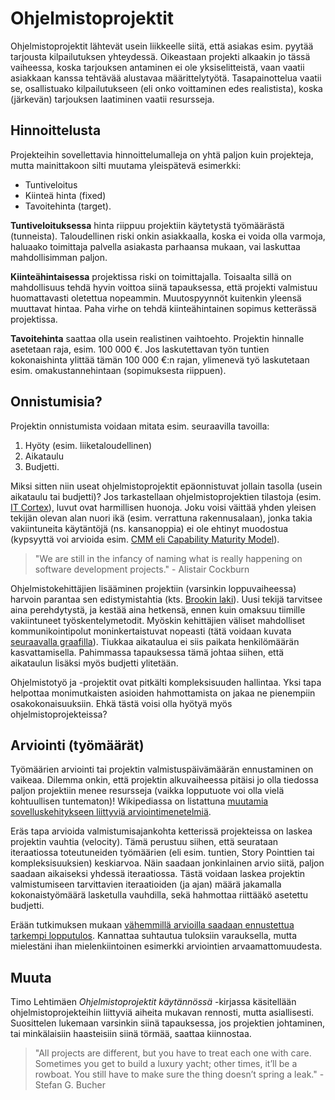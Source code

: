 # Ohjelmistoprojektit

Ohjelmistoprojektit lähtevät usein liikkeelle siitä, että asiakas esim. pyytää tarjousta kilpailutuksen yhteydessä. Oikeastaan projekti alkaakin jo tässä vaiheessa, koska tarjouksen antaminen ei ole yksiselitteistä, vaan vaatii asiakkaan kanssa tehtävää alustavaa määrittelytyötä. Tasapainottelua vaatii se, osallistuako kilpailutukseen (eli onko voittaminen edes realistista), koska (järkevän) tarjouksen laatiminen vaatii resursseja.

## Hinnoittelusta

Projekteihin sovellettavia hinnoittelumalleja on yhtä paljon kuin projekteja, mutta mainittakoon silti muutama yleispätevä esimerkki:

- Tuntiveloitus
- Kiinteä hinta (fixed)
- Tavoitehinta (target).

**Tuntiveloituksessa** hinta riippuu projektiin käytetystä työmäärästä (tunneista). Taloudellinen riski onkin asiakkaalla, koska ei voida olla varmoja, haluaako toimittaja palvella asiakasta parhaansa mukaan, vai laskuttaa mahdollisimman paljon.

**Kiinteähintaisessa** projektissa riski on toimittajalla. Toisaalta sillä on mahdollisuus tehdä hyvin voittoa siinä tapauksessa, että projekti valmistuu huomattavasti oletettua nopeammin. Muutospyynnöt kuitenkin yleensä muuttavat hintaa. Paha virhe on tehdä kiinteähintainen sopimus ketterässä projektissa.

**Tavoitehinta** saattaa olla usein realistinen vaihtoehto. Projektin hinnalle asetetaan raja, esim. 100 000 €. Jos laskutettavan työn tuntien kokonaishinta ylittää tämän 100 000 €:n rajan, ylimenevä työ laskutetaan esim. omakustannehintaan (sopimuksesta riippuen).

## Onnistumisia?

Projektin onnistumista voidaan mitata esim. seuraavilla tavoilla:

1. Hyöty (esim. liiketaloudellinen)
2. Aikataulu
3. Budjetti.

Miksi sitten niin useat ohjelmistoprojektit epäonnistuvat jollain tasolla (usein aikataulu tai budjetti)? Jos tarkastellaan ohjelmistoprojektien tilastoja (esim. [IT Cortex](http://www.it-cortex.com/Stat_Failure_Rate.htm)), luvut ovat harmillisen huonoja. Joku voisi väittää yhden yleisen tekijän olevan alan nuori ikä (esim. verrattuna rakennusalaan), jonka takia vakiintuneita käytäntöjä (ns. kansanoppia) ei ole ehtinyt muodostua (kypsyyttä voi arvioida esim. [CMM eli Capability Maturity Model](http://en.wikipedia.org/wiki/Capability_Maturity_Model)).

> "We are still in the infancy of naming what is really happening on software development projects." - Alistair Cockburn

Ohjelmistokehittäjien lisääminen projektiin (varsinkin loppuvaiheessa) harvoin parantaa sen edistymistahtia (kts. [Brookin laki](http://en.wikipedia.org/wiki/Brooks's_law)). Uusi tekijä tarvitsee aina perehdytystä, ja kestää aina hetkensä, ennen kuin omaksuu tiimille vakiintuneet työskentelymetodit. Myöskin kehittäjien väliset mahdolliset kommunikointipolut moninkertaistuvat nopeasti (tätä voidaan kuvata [seuraavalla graafilla](http://en.wikipedia.org/wiki/Complete_graph)). Tiukkaa aikataulua ei siis paikata henkilömäärän kasvattamisella. Pahimmassa tapauksessa tämä johtaa siihen, että aikataulun lisäksi myös budjetti ylitetään.

Ohjelmistotyö ja -projektit ovat pitkälti kompleksisuuden hallintaa. Yksi tapa helpottaa monimutkaisten asioiden hahmottamista on jakaa ne pienempiin osakokonaisuuksiin. Ehkä tästä voisi olla hyötyä myös ohjelmistoprojekteissa?

## Arviointi (työmäärät)

Työmäärien arviointi tai projektin valmistuspäivämäärän ennustaminen on vaikeaa. Dilemma onkin, että projektin alkuvaiheessa pitäisi jo olla tiedossa paljon projektiin menee resursseja (vaikka lopputuote voi olla vielä kohtuullisen tuntematon)! Wikipediassa on listattuna [muutamia sovelluskehitykseen liittyviä arviointimenetelmiä](http://en.wikipedia.org/wiki/Cost_estimation_in_software_engineering).

Eräs tapa arvioida valmistumisajankohta ketterissä projekteissa on laskea projektin vauhtia (velocity). Tämä perustuu siihen, että seurataan iteraatiossa toteutuneiden työmäärien (eli esim. tuntien, Story Pointtien tai kompleksisuuksien) keskiarvoa. Näin saadaan jonkinlainen arvio siitä, paljon saadaan aikaiseksi yhdessä iteraatiossa. Tästä voidaan laskea projektin valmistumiseen tarvittavien iteraatioiden (ja ajan) määrä jakamalla kokonaistyömäärä lasketulla vauhdilla, sekä hahmottaa riittääkö asetettu budjetti.

Erään tutkimuksen mukaan [vähemmillä arvioilla saadaan ennustettua tarkempi lopputulos](http://softwaredevelopmenttoday.blogspot.de/2012/07/a-better-way-to-predict-project-release.html). Kannattaa suhtautua tuloksiin  varauksella, mutta mielestäni ihan mielenkiintoinen esimerkki arviointien arvaamattomuudesta.

## Muuta

Timo Lehtimäen *Ohjelmistoprojektit käytännössä* -kirjassa käsitellään ohjelmistoprojekteihin liittyviä aiheita mukavan rennosti, mutta asiallisesti. Suosittelen lukemaan varsinkin siinä tapauksessa, jos projektien johtaminen, tai minkälaisiin haasteisiin siinä törmää, saattaa kiinnostaa.

> "All projects are different, but you have to treat each one with care. Sometimes you get to build a luxury yacht; other times, it’ll be a rowboat. You still have to make sure the thing doesn’t spring a leak." - Stefan G. Bucher